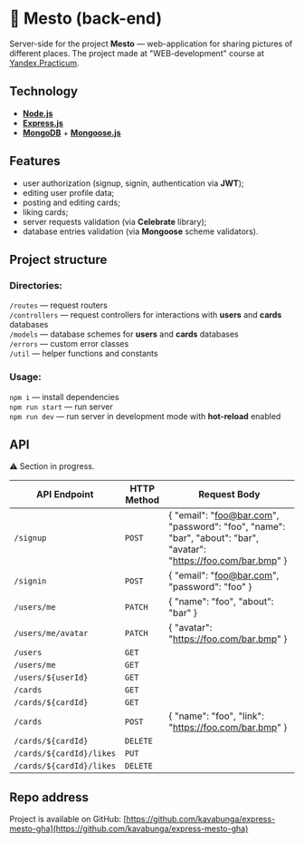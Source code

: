 # :mount_fuji: Mesto (back-end)

Server-side for the project **Mesto** — web-application for sharing pictures of different places. The project made at "WEB-development" course at [Yandex.Practicum](https://practicum.yandex.ru/ "Yandex.Practicum").

## Technology

- [**Node.js**](https://nodejs.org/en/)
- [**Express.js**](https://expressjs.com)
- [**MongoDB**](https://www.mongodb.com) + [**Mongoose.js**](https://mongoosejs.com)

## Features

- user authorization (signup, signin, authentication via **JWT**);
- editing user profile data;
- posting and editing cards;
- liking cards;
- server requests validation (via **Celebrate** library);
- database entries validation (via **Mongoose** scheme validators).

## Project structure

### Directories:

`/routes` — request routers  
`/controllers` — request controllers for interactions with **users** and **cards** databases  
`/models` — database schemes for **users** and **cards** databases  
`/errors` — custom error classes  
`/util` — helper functions and constants

### Usage:

`npm i` — install dependencies  
`npm run start` — run server  
`npm run dev` — run server in development mode with **hot-reload** enabled

## API

:warning: Section in progress.

| API Endpoint             | HTTP Method | Request Body                                                                                                      |
| ------------------------ | ----------- | ----------------------------------------------------------------------------------------------------------------- |
| `/signup`                | `POST`      | { "email": "foo@bar.com", "password": "foo", "name": "bar", "about": "bar", "avatar": "https://foo.com/bar.bmp" } |
| `/signin`                | `POST`      | { "email": "foo@bar.com", "password": "foo" }                                                                     |
| `/users/me`              | `PATCH`     | { "name": "foo", "about": "bar" }                                                                                 |
| `/users/me/avatar`       | `PATCH`     | { "avatar": "https://foo.com/bar.bmp" }                                                                           |
| `/users`                 | `GET`       |                                                                                                                   |
| `/users/me`              | `GET`       |                                                                                                                   |
| `/users/${userId}`       | `GET`       |                                                                                                                   |
| `/cards`                 | `GET`       |                                                                                                                   |
| `/cards/${cardId}`       | `GET`       |                                                                                                                   |
| `/cards`                 | `POST`      | { "name": "foo", "link": "https://foo.com/bar.bmp" }                                                              |
| `/cards/${cardId}`       | `DELETE`    |                                                                                                                   |
| `/cards/${cardId}/likes` | `PUT`       |                                                                                                                   |
| `/cards/${cardId}/likes` | `DELETE`    |                                                                                                                   |

## Repo address

Project is available on GitHub: [https://github.com/kavabunga/express-mesto-gha](https://github.com/kavabunga/express-mesto-gha)
